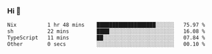 ### Hi 👋

<!--START_SECTION:waka-->

```txt
Nix          1 hr 48 mins    ███████████████████░░░░░░   75.97 %
sh           22 mins         ████░░░░░░░░░░░░░░░░░░░░░   16.08 %
TypeScript   11 mins         ██░░░░░░░░░░░░░░░░░░░░░░░   07.84 %
Other        0 secs          ░░░░░░░░░░░░░░░░░░░░░░░░░   00.10 %
```

<!--END_SECTION:waka-->
